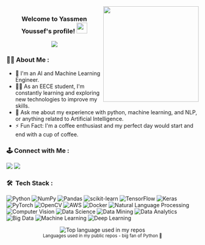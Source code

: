 
<img width="250" align="right" src="https://c.tenor.com/_DOBjnGspYAAAAAM/code-coding.gif">

<h3 align="center">
  Welcome to Yassmen Youssef's profile!
  <img src="https://media.giphy.com/media/hvRJCLFzcasrR4ia7z/giphy.gif" width="28">
</h3>

<!-- Typing SVG by DenverCoder1 - https://github.com/DenverCoder1/readme-typing-svg -->
<p align="center">
  <a href="https://github.com/DenverCoder1/readme-typing-svg"><img src="https://readme-typing-svg.herokuapp.com/?lines=AI%20and%20Machine%20Learning%20Engineer;Always%20learning%20new%20things&font=Fira%20Code&center=true&width=440&height=45&color=f75c7e&vCenter=true&size=22"></a>
</p> 

### 👩‍🦰 About Me :

- 🏢 I'm an AI and Machine Learning Engineer.
- 👨‍💻 As an EECE student, I'm constantly learning and exploring new technologies to improve my skills.
- 💬 Ask me about my experience with python, machine learning, and NLP, or anything related to Artificial Intelligence.
- ⚡ Fun Fact: I'm a coffee enthusiast and my perfect day would start and end with a cup of coffee.


### 🕹️ Connect with Me :

<a href="https://linkedin.com/in/yassmen-youssef-48439a166" target="_blank"><img src="https://img.shields.io/badge/-Yassmen%20Youssef-0077B5?style=for-the-badge&logo=Linkedin&logoColor=white"/></a>
<a href="mailto:yassmenyoussef55@gmail.com" target="_blank"><img src="https://img.shields.io/badge/Yassmen%20Youssef-D14836?style=for-the-badge&logo=Gmail&logoColor=white"/></a>
### 🛠 &nbsp;Tech Stack :
![Python](https://img.shields.io/badge/-Python-05122A?style=flat&logo=python)
![NumPy](https://img.shields.io/badge/-NumPy-05122A?style=flat&logo=NumPy)
![Pandas](https://img.shields.io/badge/-Pandas-05122A?style=flat&logo=Pandas)
![scikit-learn](https://img.shields.io/badge/-scikit--learn-05122A?style=flat&logo=scikit-learn)
![TensorFlow](https://img.shields.io/badge/-TensorFlow-05122A?style=flat&logo=TensorFlow)
![Keras](https://img.shields.io/badge/-Keras-05122A?style=flat&logo=Keras)
![PyTorch](https://img.shields.io/badge/-PyTorch-05122A?style=flat&logo=PyTorch)
![OpenCV](https://img.shields.io/badge/-OpenCV-05122A?style=flat&logo=OpenCV)
![AWS](https://img.shields.io/badge/-AWS-05122A?style=flat&logo=Amazon-AWS)
![Docker](https://img.shields.io/badge/-Docker-05122A?logo=docker)
![Natural Language Processing](https://img.shields.io/badge/-NLP-05122A?style=flat&logo=natural-language-processing)
![Computer Vision](https://img.shields.io/badge/-Computer%20Vision-05122A?style=flat&logo=computer-vision)
![Data Science](https://img.shields.io/badge/-Data%20Science-05122A?style=flat&logo=data-science)
![Data Mining](https://img.shields.io/badge/-Data%20Mining-05122A?style=flat&logo=data-mining)
![Data Analytics](https://img.shields.io/badge/-Data%20Analytics-05122A?style=flat&logo=data-analytics)
![Big Data](https://img.shields.io/badge/-Big%20Data-05122A?style=flat&logo=big-data)
![Machine Learning](https://img.shields.io/badge/-Machine%20Learning-05122A?style=flat&logo=machine-learning)
![Deep Learning](https://img.shields.io/badge/-Deep%20Learning-05122A?style=flat&logo=deep-learning)


<div align="center">
  <img width="" src="https://github-readme-stats.vercel.app/api/top-langs/?username=YASsMeN1997&layout=compact&hide_title=1&card_width=300" alt="Top language used in my repos" />
  <br />
  <small>Languages used in my public repos - big fan of Python 🫶</small>
  <br />
  <br />
</div>
